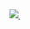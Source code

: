<a href=https://LeeSoonGyu.github.io/>
    <img src="https://img.shields.io/badge/gitblog-181717?style=plastic&logo=Github&logoColor=white&link=https://LeeSoonGyu.github.io/">
    </a>&nbsp
<!--     <a href=https://blog.naver.com/junsesoon> 
     <img src="https://img.shields.io/badge/naverblog-03C75A?style=plastic&logo=Naver&logoColor=white&link=https://blog.naver.com/junsesoon"> 
     </a>&nbsp 
     <a href=https://www.instagram.com/> 
   <img src="https://img.shields.io/badge/Instagram-E4405F?style=plastic&logo=Instagram&logoColor=white&link=https://www.instagram.com/junseo_sub/">
    </a>&nbsp
    <a href="mailto:junsesoon@naver.com">
    <img src="https://img.shields.io/badge/Gmail-d14836?style=plastic&logo=Gmail&logoColor=white&link=junsesoon@naver.com"/>
    </a> -->
